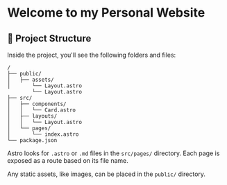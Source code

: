 # Welcome to my Personal Website

## 🚀 Project Structure

Inside the project, you'll see the following folders and files:

```
/
├── public/
│   ├── assets/
│       └── Layout.astro
        └── Layout.astro
├── src/
│   ├── components/
│   │   └── Card.astro
│   ├── layouts/
│   │   └── Layout.astro
│   └── pages/
│       └── index.astro
└── package.json
```

Astro looks for `.astro` or `.md` files in the `src/pages/` directory. Each page is exposed as a route based on its file name.

Any static assets, like images, can be placed in the `public/` directory.
